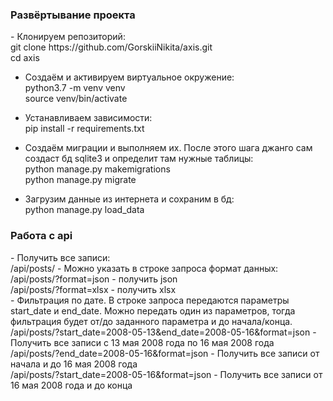 <h3>Развёртывание проекта</h3>
- Клонируем репозиторий: <br>
    git clone https://github.com/GorskiiNikita/axis.git <br>
    cd axis <br>

- Создаём и активируем виртуальное окружение: <br>
    python3.7 -m venv venv <br>
    source venv/bin/activate <br>

- Устанавливаем зависимости: <br>
    pip install -r requirements.txt <br>

- Создаём миграции и выполняем их. После этого шага джанго сам создаст бд sqlite3 и определит там нужные таблицы: <br>
    python manage.py makemigrations <br>
    python manage.py migrate <br>

- Загрузим данные из интернета и сохраним в бд: <br>
    python manage.py load_data <br>


<h3>Работа с api</h3>
- Получить все записи: <br>
    /api/posts/ 
- Можно указать в строке запроса формат данных:  <br>
    /api/posts/?format=json - получить json <br>
    /api/posts/?format=xlsx - получить xlsx <br>
- Фильтрация по дате. В строке запроса передаются параметры start_date и end_date. Можно передать один из параметров, тогда фильтрация будет от/до заданного параметра и до начала/конца. <br>
    /api/posts/?start_date=2008-05-13&end_date=2008-05-16&format=json - Получить все записи с 13 мая 2008 года по 16 мая 2008 года <br>
    /api/posts/?end_date=2008-05-16&format=json - Получить все записи от начала и до 16 мая 2008 года <br>
    /api/posts/?start_date=2008-05-16&format=json - Получить все записи от 16 мая 2008 года и до конца <br>



